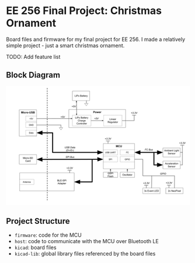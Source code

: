 # EE 256 Final Project: Christmas Ornament

Board files and firmware for my final project for EE 256. I made a relatively
simple project - just a smart christmas ornament.

TODO: Add feature list

## Block Diagram

![Block Diagram](docs/img/block-diagram.png)

## Project Structure
  * `firmware`: code for the MCU
  * `host`: code to communicate with the MCU over Bluetooth LE
  * `kicad`: board files
  * `kicad-lib`: global library files referenced by the board files
